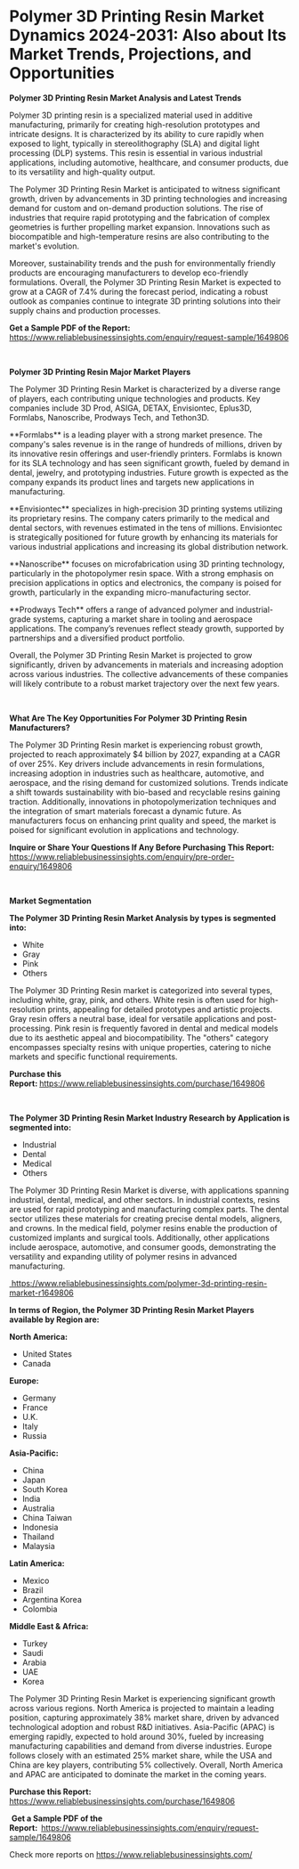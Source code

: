 <p><h1>Polymer 3D Printing Resin Market Dynamics 2024-2031: Also about Its Market Trends, Projections, and Opportunities</h1></p><p><strong>Polymer 3D Printing Resin Market Analysis and Latest Trends</strong></p>
<p><p>Polymer 3D printing resin is a specialized material used in additive manufacturing, primarily for creating high-resolution prototypes and intricate designs. It is characterized by its ability to cure rapidly when exposed to light, typically in stereolithography (SLA) and digital light processing (DLP) systems. This resin is essential in various industrial applications, including automotive, healthcare, and consumer products, due to its versatility and high-quality output.</p><p>The Polymer 3D Printing Resin Market is anticipated to witness significant growth, driven by advancements in 3D printing technologies and increasing demand for custom and on-demand production solutions. The rise of industries that require rapid prototyping and the fabrication of complex geometries is further propelling market expansion. Innovations such as biocompatible and high-temperature resins are also contributing to the market's evolution.</p><p>Moreover, sustainability trends and the push for environmentally friendly products are encouraging manufacturers to develop eco-friendly formulations. Overall, the Polymer 3D Printing Resin Market is expected to grow at a CAGR of 7.4% during the forecast period, indicating a robust outlook as companies continue to integrate 3D printing solutions into their supply chains and production processes.</p></p>
<p><strong>Get a Sample PDF of the Report:&nbsp;</strong> <a href="https://www.reliablebusinessinsights.com/enquiry/request-sample/1649806?utm_campaign=1837&utm_medium=2&utm_source=Github&utm_content=ia&utm_term=29122024&utm_id=polymer-3d-printing-resin">https://www.reliablebusinessinsights.com/enquiry/request-sample/1649806</a></p>
<p>&nbsp;</p>
<p><strong>Polymer 3D Printing Resin Major Market Players</strong></p>
<p><p>The Polymer 3D Printing Resin Market is characterized by a diverse range of players, each contributing unique technologies and products. Key companies include 3D Prod, ASIGA, DETAX, Envisiontec, Eplus3D, Formlabs, Nanoscribe, Prodways Tech, and Tethon3D. </p><p>**Formlabs** is a leading player with a strong market presence. The company's sales revenue is in the range of hundreds of millions, driven by its innovative resin offerings and user-friendly printers. Formlabs is known for its SLA technology and has seen significant growth, fueled by demand in dental, jewelry, and prototyping industries. Future growth is expected as the company expands its product lines and targets new applications in manufacturing.</p><p>**Envisiontec** specializes in high-precision 3D printing systems utilizing its proprietary resins. The company caters primarily to the medical and dental sectors, with revenues estimated in the tens of millions. Envisiontec is strategically positioned for future growth by enhancing its materials for various industrial applications and increasing its global distribution network.</p><p>**Nanoscribe** focuses on microfabrication using 3D printing technology, particularly in the photopolymer resin space. With a strong emphasis on precision applications in optics and electronics, the company is poised for growth, particularly in the expanding micro-manufacturing sector.</p><p>**Prodways Tech** offers a range of advanced polymer and industrial-grade systems, capturing a market share in tooling and aerospace applications. The company’s revenues reflect steady growth, supported by partnerships and a diversified product portfolio.</p><p>Overall, the Polymer 3D Printing Resin Market is projected to grow significantly, driven by advancements in materials and increasing adoption across various industries. The collective advancements of these companies will likely contribute to a robust market trajectory over the next few years.</p></p>
<p>&nbsp;</p>
<p><strong>What Are The Key Opportunities For Polymer 3D Printing Resin Manufacturers?</strong></p>
<p><p>The Polymer 3D Printing Resin market is experiencing robust growth, projected to reach approximately $4 billion by 2027, expanding at a CAGR of over 25%. Key drivers include advancements in resin formulations, increasing adoption in industries such as healthcare, automotive, and aerospace, and the rising demand for customized solutions. Trends indicate a shift towards sustainability with bio-based and recyclable resins gaining traction. Additionally, innovations in photopolymerization techniques and the integration of smart materials forecast a dynamic future. As manufacturers focus on enhancing print quality and speed, the market is poised for significant evolution in applications and technology.</p></p>
<p><strong>Inquire or Share Your Questions If Any Before Purchasing This Report:</strong> <a href="https://www.reliablebusinessinsights.com/enquiry/pre-order-enquiry/1649806?utm_campaign=1837&utm_medium=2&utm_source=Github&utm_content=ia&utm_term=29122024&utm_id=polymer-3d-printing-resin">https://www.reliablebusinessinsights.com/enquiry/pre-order-enquiry/1649806</a></p>
<p>&nbsp;</p>
<p><strong>Market Segmentation</strong></p>
<p><strong>The Polymer 3D Printing Resin Market Analysis by types is segmented into:</strong></p>
<p><ul><li>White</li><li>Gray</li><li>Pink</li><li>Others</li></ul></p>
<p><p>The Polymer 3D Printing Resin market is categorized into several types, including white, gray, pink, and others. White resin is often used for high-resolution prints, appealing for detailed prototypes and artistic projects. Gray resin offers a neutral base, ideal for versatile applications and post-processing. Pink resin is frequently favored in dental and medical models due to its aesthetic appeal and biocompatibility. The "others" category encompasses specialty resins with unique properties, catering to niche markets and specific functional requirements.</p></p>
<p><strong>Purchase this Report:&nbsp;</strong><a href="https://www.reliablebusinessinsights.com/purchase/1649806?utm_campaign=1837&utm_medium=2&utm_source=Github&utm_content=ia&utm_term=29122024&utm_id=polymer-3d-printing-resin">https://www.reliablebusinessinsights.com/purchase/1649806</a></p>
<p>&nbsp;</p>
<p><strong>The Polymer 3D Printing Resin Market Industry Research by Application is segmented into:</strong></p>
<p><ul><li>Industrial</li><li>Dental</li><li>Medical</li><li>Others</li></ul></p>
<p><p>The Polymer 3D Printing Resin Market is diverse, with applications spanning industrial, dental, medical, and other sectors. In industrial contexts, resins are used for rapid prototyping and manufacturing complex parts. The dental sector utilizes these materials for creating precise dental models, aligners, and crowns. In the medical field, polymer resins enable the production of customized implants and surgical tools. Additionally, other applications include aerospace, automotive, and consumer goods, demonstrating the versatility and expanding utility of polymer resins in advanced manufacturing.</p></p>
<p><a href="https://www.reliablebusinessinsights.com/polymer-3d-printing-resin-market-r1649806?utm_campaign=1837&utm_medium=2&utm_source=Github&utm_content=ia&utm_term=29122024&utm_id=polymer-3d-printing-resin">&nbsp;https://www.reliablebusinessinsights.com/polymer-3d-printing-resin-market-r1649806</a></p>
<p><strong>In terms of Region, the Polymer 3D Printing Resin Market Players available by Region are:</strong></p>
<p>
    <p> <strong> North America: </strong>
        <ul>
            <li>United States</li>
            <li>Canada</li>
        </ul>
        </p> 
    <p> <strong> Europe: </strong>
        <ul>
            <li>Germany</li>
            <li>France</li>
            <li>U.K.</li>
            <li>Italy</li>
            <li>Russia</li>
        </ul>
        </p> 
    <p> <strong> Asia-Pacific: </strong>
        <ul>
            <li>China</li>
            <li>Japan</li>
            <li>South Korea</li>
            <li>India</li>
            <li>Australia</li>
            <li>China Taiwan</li>
            <li>Indonesia</li>
            <li>Thailand</li>
            <li>Malaysia</li>
        </ul>
        </p> 
    <p> <strong> Latin America: </strong>
        <ul>
            <li>Mexico</li>
            <li>Brazil</li>
            <li>Argentina Korea</li>
            <li>Colombia</li>
        </ul>
        </p> 
    <p> <strong> Middle East & Africa: </strong>
        <ul>
            <li>Turkey</li>
            <li>Saudi</li>
            <li>Arabia</li>
            <li>UAE</li>
            <li>Korea</li>
        </ul>
    </p>
    </p>
<p><p>The Polymer 3D Printing Resin Market is experiencing significant growth across various regions. North America is projected to maintain a leading position, capturing approximately 38% market share, driven by advanced technological adoption and robust R&D initiatives. Asia-Pacific (APAC) is emerging rapidly, expected to hold around 30%, fueled by increasing manufacturing capabilities and demand from diverse industries. Europe follows closely with an estimated 25% market share, while the USA and China are key players, contributing 5% collectively. Overall, North America and APAC are anticipated to dominate the market in the coming years.</p></p>
<p><strong>Purchase this Report: </strong><a href="https://www.reliablebusinessinsights.com/purchase/1649806?utm_campaign=1837&utm_medium=2&utm_source=Github&utm_content=ia&utm_term=29122024&utm_id=polymer-3d-printing-resin">https://www.reliablebusinessinsights.com/purchase/1649806</a></p>
<p>&nbsp;<strong>Get a Sample PDF of the Report:&nbsp;&nbsp;</strong><a href="https://www.reliablebusinessinsights.com/enquiry/request-sample/1649806?utm_campaign=1837&utm_medium=2&utm_source=Github&utm_content=ia&utm_term=29122024&utm_id=polymer-3d-printing-resin">https://www.reliablebusinessinsights.com/enquiry/request-sample/1649806</a></p>
<p><strong></strong></p>
<p>Check more reports on <a href="https://www.reliablebusinessinsights.com/?utm_campaign=1837&utm_medium=2&utm_source=Github&utm_content=ia&utm_term=29122024&utm_id=polymer-3d-printing-resin">https://www.reliablebusinessinsights.com/</a></p>